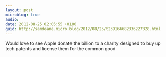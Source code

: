 ```yaml
---
layout: post
microblog: true
audio: 
date: 2012-08-25 02:05:55 +0100
guid: http://samdeane.micro.blog/2012/08/25/t239166682336227328.html
---
```

Would love to see Apple donate the billion to a charity designed to buy up tech patents and license them for the common good
